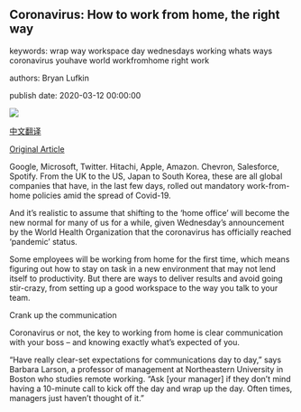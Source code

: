 ## Coronavirus: How to work from home, the right way

keywords: wrap way workspace day wednesdays working whats ways coronavirus youhave world workfromhome right work

authors: Bryan Lufkin

publish date: 2020-03-12 00:00:00

![](https://ichef.bbci.co.uk/wwfeatures/live/624_351/images/live/p0/86/g7/p086g79y.jpg)

[中文翻译](Coronavirus%3A%20How%20to%20work%20from%20home%2C%20the%20right%20way_zh.md)

[Original Article](https://www.bbc.com/worklife/article/20200312-coronavirus-covid-19-update-work-from-home-in-a-pandemic)

Google, Microsoft, Twitter. Hitachi, Apple, Amazon. Chevron, Salesforce, Spotify. From the UK to the US, Japan to South Korea, these are all global companies that have, in the last few days, rolled out mandatory work-from-home policies amid the spread of Covid-19.

And it’s realistic to assume that shifting to the ‘home office’ will become the new normal for many of us for a while, given Wednesday’s announcement by the World Health Organization that the coronavirus has officially reached ‘pandemic’ status.

Some employees will be working from home for the first time, which means figuring out how to stay on task in a new environment that may not lend itself to productivity. But there are ways to deliver results and avoid going stir-crazy, from setting up a good workspace to the way you talk to your team.

Crank up the communication

Coronavirus or not, the key to working from home is clear communication with your boss – and knowing exactly what’s expected of you.

“Have really clear-set expectations for communications day to day,” says Barbara Larson, a professor of management at Northeastern University in Boston who studies remote working. “Ask [your manager] if they don’t mind having a 10-minute call to kick off the day and wrap up the day. Often times, managers just haven’t thought of it.”